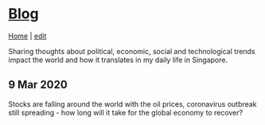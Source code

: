 # [Blog](https://alwinwoo.github.io/blog)
[Home](https://alwinwoo.github.io/) | [edit](https://github.com/alwinwoo/alwinwoo.github.io/edit/master/blog.md)

Sharing thoughts about political, economic, social and technological trends impact the world and how it translates in my daily life in Singapore.

## 9 Mar 2020
Stocks are falling around the world with the oil prices, coronavirus outbreak still spreading - how long will it take for the global economy to recover?
